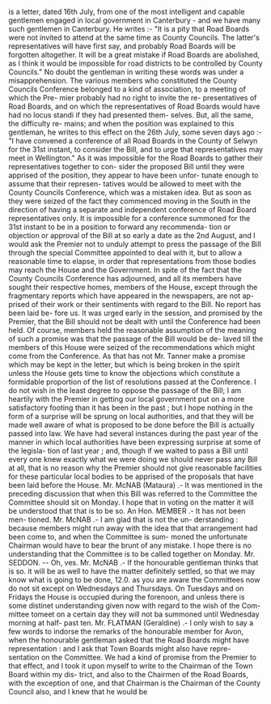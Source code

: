 is a letter, dated 16th July, from one of the most intelligent and capable gentlemen engaged in local government in Canterbury - and we have many such gentlemen in Canterbury. He writes :- "It is a pity that Road Boards were not invited to attend at the same time as County Councils. The latter's representatives will have first say, and probably Road Boards will be forgotten altogether. It will be a great mistake if Road Boards are abolished, as I think it would be impossible for road districts to be controlled by County Councils." No doubt the gentleman in writing these words was under a misapprehension. The various members who constituted the County Councils Conference belonged to a kind of association, to a meeting of which the Pre- mier probably had no right to invite the re- presentatives of Road Boards, and on which the representatives of Road Boards would have had no locus standi if they had presented them- selves. But, all the same, the difficulty re- mains; and when the position was explained to this gentleman, he writes to this effect on the 26th July, some seven days ago :- "I have convened a conference of all Road Boards in the County of Selwyn for the 31st instant, to consider the Bill, and to urge that representatives may meet in Wellington." As it was impossible for the Road Boards to gather their representatives together to con- sider the proposed Bill until they were apprised of the position, they appear to have been unfor- tunate enough to assume that their represen- tatives would be allowed to meet with the County Councils Conference, which was a mistaken idea. But as soon as they were seized of the fact they commenced moving in the South in the direction of having a separate and independent conference of Road Board representatives only. It is impossible for a conference summoned for the 31st instant to be in a position to forward any recommenda- tion or objection or approval of the Bill at so early a date as the 2nd August, and I would ask the Premier not to unduly attempt to press the passage of the Bill through the special Committee appointed to deal with it, but to allow a reasonable time to elapse, in order that representations from those bodies may reach the House and the Government. In spite of the fact that the County Councils Conference has adjourned, and all its members have sought their respective homes, members of the House, except through the fragmentary reports which have appeared in the newspapers, are not ap- prised of their work or their sentiments with regard to the Bill. No report has been laid be- fore us. It was urged early in the session, and promised by the Premier, that the Bill should not be dealt with until the Conference had been held. Of course, members held the reasonable assumption of the meaning of such a promise was that the passage of the Bill would be de- laved till the members of this House were seized of the recommendations which might come from the Conference. As that has not Mr. Tanner make a promise which may be kept in the letter, but which is being broken in the spirit unless the House gets time to know the objections which constitute a formidable proportion of the list of resolutions passed at the Conference. I do not wish in the least degree to oppose the passage of the Bill; I am heartily with the Premier in getting our local government put on a more satisfactory footing than it has been in the past ; but I hope nothing in the form of a surprise will be sprung on local authorities, and that they will be made well aware of what is proposed to be done before the Bill is actually passed into law. We have had several instances during the past year of the manner in which local authorities have been expressing surprise at some of the legisla- tion of last year ; and, though if we waited to pass a Bill until every one knew exactly what we were doing we should never pass any Bill at all, that is no reason why the Premier should not give reasonable facilities for these particular local bodies to be apprised of the proposals that have been laid before the House. Mr. McNAB (Mataura) .- It was mentioned in the preceding discussion that when this Bill was referred to the Committee the Committee should sit on Monday. I hope that in voting on the matter it will be understood that that is to be so. An Hon. MEMBER .- It has not been men- tioned. Mr. McNAB .- I am glad that is not the un- derstanding : because members might run away with the idea that that arrangement had been come to, and when the Committee is sum- moned the unfortunate Chairman would have to bear the brunt of any mistake. I hope there is no understanding that the Committee is to be called together on Monday. Mr. SEDDON. -- Oh, ves. Mr. McNAB .- If the honourable gentleman thinks that is so. it will be as well to have the matter definitely settled, so that we may know what is going to be done, 12.0. as you are aware the Committees now do not sit except on Wednesdays and Thursdays. On Tuesdays and on Fridays the House is occupied during the forenoon, and unless there is some distinet understanding given now with regard to the wish of the Com- mittee tomeet on a certain day they will not ba summoned until Wednesday morning at half- past ten. Mr. FLATMAN (Geraldine) .- I only wish to say a few words to indorse the remarks of the honourable member for Avon, when the honourable gentleman asked that the Road Boards might have representation : and I ask that Town Boards might also have repre- sentation on the Committee. We had a kind of promise from the Premier to that effect, and I took it upon myself to write to the Chairman of the Town Board within my dis- trict, and also to the Chairmen of the Road Boards, with the exception of one, and that Chairman is the Chairman of the County Council also, and I knew that he would be 